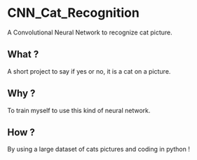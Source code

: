 # CNN_Cat_Recognition
A Convolutional Neural Network to recognize cat picture.

## What ?
A short project to say if yes or no, it is a cat on a picture.

## Why ?
To train myself to use this kind of neural network.

## How ?
By using a large dataset of cats pictures and coding in python !
